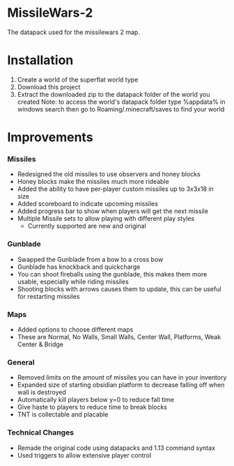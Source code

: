 # MissileWars-2
The datapack used for the missilewars 2 map.

# Installation
1. Create a world of the superflat world type
2. Download this project
3. Extract the downloaded zip to the datapack folder of the world you created
Note: to access the world's datapack folder type %appdata% in windows search then go to Roaming/.minecraft/saves to find your world

# Improvements
### Missiles ###
- Redesigned the old missiles to use observers and honey blocks
- Honey blocks make the missiles much more rideable
- Added the ability to have per-player custom missiles up to 3x3x18 in size
- Added scoreboard to indicate upcoming missiles
- Added progress bar to show when players will get the next missile
- Multiple Missile sets to allow playing with different play styles
    - Currently supported are new and original

### Gunblade ###
- Swapped the Gunblade from a bow to a cross bow
- Gunblade has knockback and quickcharge
- You can shoot fireballs using the gunblade, this makes them more usable, especially while riding missiles
- Shooting blocks with arrows causes them to update, this can be useful for restarting missiles

### Maps ###
- Added options to choose different maps
- These are Normal, No Walls, Small Walls, Center Wall, Platforms, Weak Center & Bridge

### General ###
- Removed limits on the amount of missiles you can have in your inventory
- Expanded size of starting obsidian platform to decrease falling off when wall is destroyed
- Automatically kill players below y=0 to reduce fall time
- Give haste to players to reduce time to break blocks
- TNT is collectable and placable

### Technical Changes ###
- Remade the original code using datapacks and 1.13 command syntax
- Used triggers to allow extensive player control
